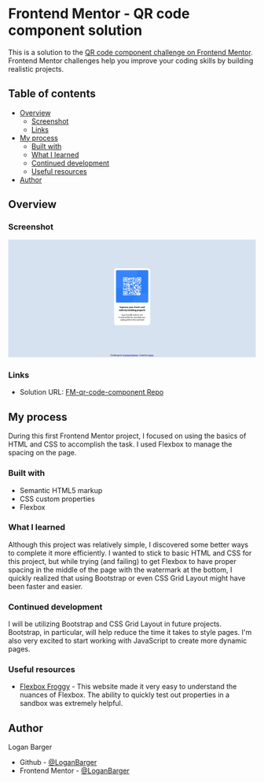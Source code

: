# Frontend Mentor - QR code component solution

This is a solution to the [QR code component challenge on Frontend Mentor](https://www.frontendmentor.io/challenges/qr-code-component-iux_sIO_H). Frontend Mentor challenges help you improve your coding skills by building realistic projects.

## Table of contents

- [Overview](#overview)
  - [Screenshot](#screenshot)
  - [Links](#links)
- [My process](#my-process)
  - [Built with](#built-with)
  - [What I learned](#what-i-learned)
  - [Continued development](#continued-development)
  - [Useful resources](#useful-resources)
- [Author](#author)

## Overview

### Screenshot

![](./FM-qr-code-component.jpg)

### Links

- Solution URL: [FM-qr-code-component Repo](https://github.com/LoganBarger/FM-qr-code-component)

## My process

During this first Frontend Mentor project, I focused on using the basics of HTML and CSS to accomplish the task. I used Flexbox to manage the spacing on the page.

### Built with

- Semantic HTML5 markup
- CSS custom properties
- Flexbox

### What I learned

Although this project was relatively simple, I discovered some better ways to complete it more efficiently. I wanted to stick to basic HTML and CSS for this project, but while trying (and failing) to get Flexbox to have proper spacing in the middle of the page with the watermark at the bottom, I quickly realized that using Bootstrap or even CSS Grid Layout might have been faster and easier.

### Continued development

I will be utilizing Bootstrap and CSS Grid Layout in future projects. Bootstrap, in particular, will help reduce the time it takes to style pages. I'm also very excited to start working with JavaScript to create more dynamic pages.

### Useful resources

- [Flexbox Froggy](https://flexboxfroggy.com/) - This website made it very easy to understand the nuances of Flexbox. The ability to quickly test out properties in a sandbox was extremely helpful.

## Author

Logan Barger

- Github - [@LoganBarger](https://github.com/LoganBarger)
- Frontend Mentor - [@LoganBarger](https://www.frontendmentor.io/profile/LoganBarger)
